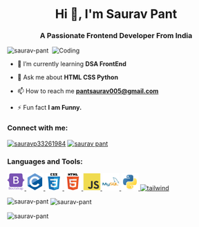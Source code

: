 
<h1 align="center">Hi 👋, I'm Saurav Pant</h1>
<h3 align="center">A Passionate Frontend Developer From India </h3>
<img align="right" alt="Coding" width=400" src="https://media.giphy.com/media/umYMU8G2ixG5mJBDo5/giphy.gif">

<p align="left"> <img src="https://komarev.com/ghpvc/?username=saurav-pant&label=Profile%20views&color=0e75b6&style=flat" alt="saurav-pant" /> </p>

- 🌱 I’m currently learning **DSA FrontEnd**

- 💬 Ask me about **HTML CSS Python**

- 📫 How to reach me **pantsaurav005@gmail.com**

- ⚡ Fun fact **I am Funny.**

<h3 align="left">Connect with me:</h3>
<p align="left">
<a href="https://twitter.com/sauravp33261984" target="blank"><img align="center" src="https://raw.githubusercontent.com/rahuldkjain/github-profile-readme-generator/master/src/images/icons/Social/twitter.svg" alt="sauravp33261984" height="30" width="40" /></a>
<a href="https://linkedin.com/in/saurav pant" target="blank"><img align="center" src="https://raw.githubusercontent.com/rahuldkjain/github-profile-readme-generator/master/src/images/icons/Social/linked-in-alt.svg" alt="saurav pant" height="30" width="40" /></a>
</p>

<h3 align="left">Languages and Tools:</h3>
<p align="left"> <a href="https://getbootstrap.com" target="_blank" rel="noreferrer"> <img src="https://raw.githubusercontent.com/devicons/devicon/master/icons/bootstrap/bootstrap-plain-wordmark.svg" alt="bootstrap" width="40" height="40"/> </a> <a href="https://www.cprogramming.com/" target="_blank" rel="noreferrer"> <img src="https://raw.githubusercontent.com/devicons/devicon/master/icons/c/c-original.svg" alt="c" width="40" height="40"/> </a> <a href="https://www.w3schools.com/css/" target="_blank" rel="noreferrer"> <img src="https://raw.githubusercontent.com/devicons/devicon/master/icons/css3/css3-original-wordmark.svg" alt="css3" width="40" height="40"/> </a> <a href="https://www.w3.org/html/" target="_blank" rel="noreferrer"> <img src="https://raw.githubusercontent.com/devicons/devicon/master/icons/html5/html5-original-wordmark.svg" alt="html5" width="40" height="40"/> </a> <a href="https://developer.mozilla.org/en-US/docs/Web/JavaScript" target="_blank" rel="noreferrer"> <img src="https://raw.githubusercontent.com/devicons/devicon/master/icons/javascript/javascript-original.svg" alt="javascript" width="40" height="40"/> </a> <a href="https://www.mysql.com/" target="_blank" rel="noreferrer"> <img src="https://raw.githubusercontent.com/devicons/devicon/master/icons/mysql/mysql-original-wordmark.svg" alt="mysql" width="40" height="40"/> </a> <a href="https://www.python.org" target="_blank" rel="noreferrer"> <img src="https://raw.githubusercontent.com/devicons/devicon/master/icons/python/python-original.svg" alt="python" width="40" height="40"/> </a> <a href="https://tailwindcss.com/" target="_blank" rel="noreferrer"> <img src="https://www.vectorlogo.zone/logos/tailwindcss/tailwindcss-icon.svg" alt="tailwind" width="40" height="40"/> </a> </p>

<p><img align="left" src="https://github-readme-stats.vercel.app/api/top-langs?username=saurav-pant&show_icons=true&locale=en&layout=compact" alt="saurav-pant" /></p>

<p>&nbsp;<img align="center" src="https://github-readme-stats.vercel.app/api?username=saurav-pant&show_icons=true&locale=en" alt="saurav-pant" /></p>

<p><img align="center" src="https://github-readme-streak-stats.herokuapp.com/?user=saurav-pant&" alt="saurav-pant" /></p>
